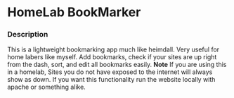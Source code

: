 # **HomeLab BookMarker**
### Description
This is a lightweight bookmarking app much like heimdall. Very useful for home labers like myself. Add bookmarks, check if your sites are up right from the dash, sort, and edit all bookmarks easily.
**Note** If you are using this in a homelab, Sites you do not have exposed to the internet will always show as down. If you want this functionality run the website locally with apache or something alike.
